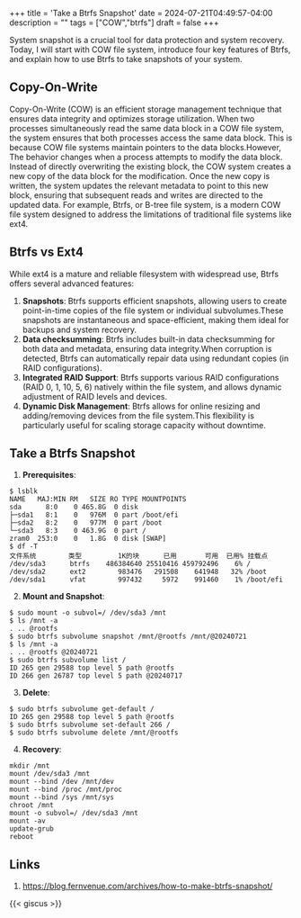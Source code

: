 +++
title = 'Take a Btrfs Snapshot'
date = 2024-07-21T04:49:57-04:00
description = ""
tags = ["COW","btrfs"]
draft = false
+++

System snapshot is a crucial tool for data protection and system recovery. Today, I will start with COW file system, introduce four key features of Btrfs, and explain how to use Btrfs to take snapshots of your system.
## Copy-On-Write
Copy-On-Write (COW) is an efficient storage management technique that ensures data integrity and optimizes storage utilization. When two processes simultaneously read the same data block in a COW file system, the system ensures that both processes access the same data block. This is because COW file systems maintain pointers to the data blocks.However, The behavior changes when a process attempts to modify the data block. Instead of directly overwriting the existing block, the COW system creates a new copy of the data block for the modification. Once the new copy is written, the system updates the relevant metadata to point to this new block, ensuring that subsequent reads and writes are directed to the updated data. For example, Btrfs, or B-tree file system, is a modern COW file system designed to address the limitations of traditional file systems like ext4.
## Btrfs vs Ext4
While ext4 is a mature and reliable filesystem with widespread use, Btrfs offers several advanced features:
1. **Snapshots**: Btrfs supports efficient snapshots, allowing users to create point-in-time copies of the file system or individual subvolumes.These snapshots are instantaneous and space-efficient, making them ideal for backups and system recovery.
2. **Data checksumming**: Btrfs includes built-in data checksumming for both data and metadata, ensuring data integrity.When corruption is detected, Btrfs can automatically repair data using redundant copies (in RAID configurations).
3. **Integrated RAID Support**: Btrfs supports various RAID configurations (RAID 0, 1, 10, 5, 6) natively within the file system, and allows dynamic adjustment of RAID levels and devices.
4. **Dynamic Disk Management**: Btrfs allows for online resizing and adding/removing devices from the file system.This flexibility is particularly useful for scaling storage capacity without downtime.
## Take a Btrfs Snapshot
1. **Prerequisites**: 
```
$ lsblk
NAME   MAJ:MIN RM   SIZE RO TYPE MOUNTPOINTS
sda      8:0    0 465.8G  0 disk
├─sda1   8:1    0   976M  0 part /boot/efi
├─sda2   8:2    0   977M  0 part /boot
└─sda3   8:3    0 463.9G  0 part /
zram0  253:0    0   1.8G  0 disk [SWAP]
$ df -T
文件系统        类型         1K的块      已用       可用  已用% 挂载点
/dev/sda3      btrfs    486384640 25510416 459792496    6% /
/dev/sda2      ext2        983476   291508    641948   32% /boot
/dev/sda1      vfat        997432     5972    991460    1% /boot/efi
```
2. **Mount and Snapshot**: 
```
$ sudo mount -o subvol=/ /dev/sda3 /mnt
$ ls /mnt -a
. .. @rootfs
$ sudo btrfs subvolume snapshot /mnt/@rootfs /mnt/@20240721
$ ls /mnt -a
. .. @rootfs @20240721
$ sudo btrfs subvolume list /
ID 265 gen 29588 top level 5 path @rootfs
ID 266 gen 26787 top level 5 path @20240717
```
3. **Delete**:
```
$ sudo btrfs subvolume get-default /
ID 265 gen 29588 top level 5 path @rootfs
$ sudo btrfs subvolume set-default 266 /
$ sudo btrfs subvolume delete /mnt/@rootfs
```
4. **Recovery**:
```
mkdir /mnt
mount /dev/sda3 /mnt
mount --bind /dev /mnt/dev
mount --bind /proc /mnt/proc
mount --bind /sys /mnt/sys
chroot /mnt
mount -o subvol=/ /dev/sda3 /mnt
mount -av
update-grub
reboot
```
## Links
1. https://blog.fernvenue.com/archives/how-to-make-btrfs-snapshot/

{{< giscus >}}
